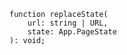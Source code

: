 <div class="ts-block">

```dts
function replaceState(
	url: string | URL,
	state: App.PageState
): void;
```

</div>